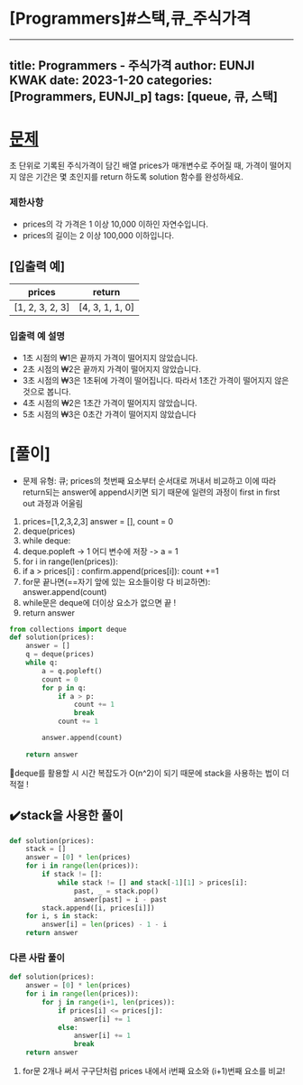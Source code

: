 # [Programmers]#스택,큐_주식가격

---
title: Programmers - 주식가격
author: EUNJI KWAK
date: 2023-1-20
categories: [Programmers, EUNJI_p]
tags: [queue, 큐, 스택]
---

# [문제]([https://school.programmers.co.kr/learn/courses/30/lessons/42584](https://school.programmers.co.kr/learn/courses/30/lessons/42584))

초 단위로 기록된 주식가격이 담긴 배열 prices가 매개변수로 주어질 때, 가격이 떨어지지 않은 기간은 몇 초인지를 return 하도록 solution 함수를 완성하세요.

### 제한사항

- prices의 각 가격은 1 이상 10,000 이하인 자연수입니다.
- prices의 길이는 2 이상 100,000 이하입니다.

## [입출력 예]

| prices | return |
| --- | --- |
| [1, 2, 3, 2, 3] | [4, 3, 1, 1, 0] |

### 입출력 예 설명

- 1초 시점의 ₩1은 끝까지 가격이 떨어지지 않았습니다.
- 2초 시점의 ₩2은 끝까지 가격이 떨어지지 않았습니다.
- 3초 시점의 ₩3은 1초뒤에 가격이 떨어집니다. 따라서 1초간 가격이 떨어지지 않은 것으로 봅니다.
- 4초 시점의 ₩2은 1초간 가격이 떨어지지 않았습니다.
- 5초 시점의 ₩3은 0초간 가격이 떨어지지 않았습니다

# [풀이]

- 문제 유형: 큐; prices의 첫번째 요소부터 순서대로 꺼내서 비교하고 이에 따라 return되는 answer에 append시키면 되기 때문에 일련의 과정이 first in first out 과정과 어울림
1. prices=[1,2,3,2,3] answer = [], count = 0
2. deque(prices)
3. while deque:
4. deque.popleft -> 1 어디 변수에 저장 -> a = 1
5. for i in range(len(prices)):
6. if a > prices[i] : confirm.append(prices[i]): count +=1
7. for문 끝나면(==자기 앞에 있는 요소들이랑 다 비교하면): answer.append(count)
8. while문은 deque에 더이상 요소가 없으면 끝 !
9. return answer

```python
from collections import deque
def solution(prices):
    answer = []
    q = deque(prices)
    while q:
        a = q.popleft()
        count = 0
        for p in q:
            if a > p:
                count += 1
                break
            count += 1

        answer.append(count)
        
    return answer
```

🚨deque를 활용할 시 시간 복잡도가 O(n^2)이 되기 때문에 stack을 사용하는 법이 더 적절 !

## ✔️stack을 사용한 풀이

```python
def solution(prices):
    stack = []
    answer = [0] * len(prices)
    for i in range(len(prices)):
        if stack != []:
            while stack != [] and stack[-1][1] > prices[i]:
                past, _ = stack.pop()
                answer[past] = i - past
        stack.append([i, prices[i]])
    for i, s in stack:
        answer[i] = len(prices) - 1 - i
    return answer
```

### 다른 사람 풀이

```python
def solution(prices):
    answer = [0] * len(prices)
    for i in range(len(prices)):
        for j in range(i+1, len(prices)):
            if prices[i] <= prices[j]:
                answer[i] += 1
            else:
                answer[i] += 1
                break
    return answer
```

1. for문 2개나 써서 구구단처럼 prices 내에서 i번째 요소와 (i+1)번째 요소를 비교!